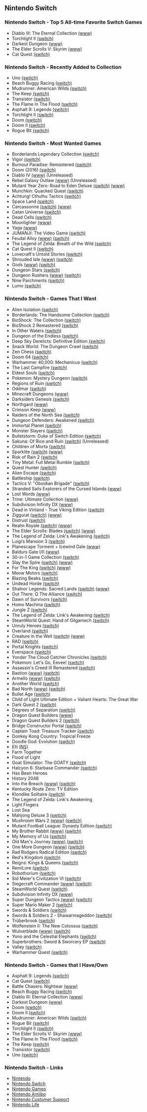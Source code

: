 ## Nintendo Switch

### Nintendo Switch - Top 5 All-time Favorite Switch Games

- Diablo III: The Eternal Collection [(www)](https://us.diablo3.com/en/switch)
- Torchlight II [(switch)](https://www.nintendo.com/games/detail/torchlight-2-switch/)
- Darkest Dungeon [(www)](https://www.darkestdungeon.com)
- The Elder Scrolls V: Skyrim [(www)](https://elderscrolls.bethesda.net/en/skyrim)
- Cat Quest [(switch)](https://www.nintendo.com/games/detail/cat-quest-switch/)

### Nintendo Switch - Recently Added to Collection

- Uno [(switch)](https://www.nintendo.com/games/detail/uno-for-nintendo-switch-switch/)
- Beach Buggy Racing [(switch)](https://www.nintendo.com/games/detail/beach-buggy-racing-switch/)
- Mudrunner: American Wilds [(switch)](https://www.nintendo.com/games/detail/mudrunner-american-wilds-switch/)
- The Keep [(switch)](https://www.nintendo.com/games/detail/the-keep-switch/)
- Transistor [(switch)](https://www.nintendo.com/games/detail/transistor-switch)
- The Flame In The Flood [(switch)](https://www.nintendo.com/games/detail/the-flame-in-the-flood-complete-edition-switch)
- Asphalt 9: Legends [(switch)](https://www.nintendo.com/games/detail/asphalt-9-legends-switch/)
- Torchlight II [(switch)](https://www.nintendo.com/games/detail/torchlight-2-switch/)
- Doom [(switch)](https://www.nintendo.com/games/detail/doom-1993-switch/)
- Doom II [(switch)](https://www.nintendo.com/games/detail/doom-2-classic-switch/)
- Rogue Bit [(switch)](https://www.nintendo.com/games/detail/rogue-bit-switch/)

### Nintendo Switch - Most Wanted Games

- Borderlands Legendary Collection [(switch)](https://www.nintendo.com/games/detail/borderlands-legendary-collection-switch/)
- Vigor [(switch)](https://www.nintendo.com/games/detail/vigor-switch/)
- Burnout Paradise: Remastered [(switch)](https://www.nintendo.com/games/detail/burnout-paradise-remastered-switch/)
- Doom (2016) [(switch)](https://www.nintendo.com/games/detail/doom-switch)
- Diablo IV [(www)](https://diablo.blizzard.com/en-us/) (Unreleased)
- Rebel Galaxy Outlaw [(www)](https://rebel-galaxy.com/) (Unreleased)
- Mutant Year Zero: Road to Eden Deluxe [(switch)](https://www.nintendo.com/games/detail/mutant-year-zero-road-to-eden-deluxe-edition-switch/) [(www)](https://www.mutantyearzero.com/#1)
- Munchkin: Quacked Quest [(switch)](https://www.nintendo.com/games/detail/munchkin-switch/)
- Achtung! Cthulhu Tactics [(switch)](https://www.nintendo.com/games/detail/achtung-cthulu-tactics-switch)
- Space Land [(switch)](https://www.nintendo.com/games/detail/spaceland-switch/)
- Carcassonne [(switch)](https://www.nintendo.com/games/detail/carcassonne-switch) [(www)](http://www.asmodee-digital.com/en/carcassonne/)
- Catan Universe [(switch)](https://www.nintendo.com/games/detail/catan-switch/)
- Dead Cells [(switch)](https://www.nintendo.com/games/detail/dead-cells-switch)
- Moonlighter [(www)](http://moonlighterthegame.com/)
- Yaga [(www)](https://yaga-game.com/)
- JUMANJI: The Video Game [(switch)](https://www.nintendo.com/games/detail/jumanji-the-video-game-switch/)
- Feudal Alloy [(www)](http://feudalalloy.com/#) [(switch)](https://www.nintendo.com/games/detail/feudal-alloy-switch)
- The Legend of Zelda: Breath of the Wild [(switch)](https://www.nintendo.com/games/detail/the-legend-of-zelda-breath-of-the-wild-switch)
- Cat Quest II [(switch)](https://www.nintendo.com/games/detail/cat-quest-2-switch/)
- Lovecraft's Untold Stories [(switch)](https://www.nintendo.com/games/detail/lovecrafts-untold-stories-switch/)
- Shrouded Isle [(www)](http://www.kitfoxgames.com/shrouded-isle/) [(switch)](https://www.nintendo.com/games/detail/the-shrouded-isle-switch)
- Gods [(www)](https://www.robotriotgames.com/gods_remastered.html) [(switch)](https://www.nintendo.com/games/detail/gods-remastered-switch)
- Dungeon Stars [(switch)](https://www.nintendo.com/games/detail/dungeon-stars-switch)
- Dungeon Rushers [(www)](http://dungeon-rushers.com/en/index-en/) [(switch)](https://www.nintendo.com/games/detail/dungeon-rushers-switch)
- Nine Parchments [(switch)](https://www.nintendo.com/games/detail/nine-parchments-switch)
- Lumo [(switch)](https://www.nintendo.com/games/detail/lumo-switch)

### Nintendo Switch - Games That I Want

- Alien Isolation [(switch)](https://www.nintendo.com/games/detail/alien-isolation-switch/)
- Borderlands: The Handsome Collection [(switch)](https://www.nintendo.com/games/detail/borderlands-the-handsome-collection-switch/)
- BioShock: The Collection [(switch)](https://www.nintendo.com/games/detail/bioshock-the-collection-switch/)
- BioShock 2 Remastered [(switch)](https://www.nintendo.com/games/detail/bioshock-2-remastered-switch/)
- In Other Waters [(switch)](https://www.nintendo.com/games/detail/in-other-waters-switch/)
- Dungeon of the Endless [(switch)](https://www.nintendo.com/games/detail/dungeon-of-the-endless-switch/)
- Deep Sky Derelicts: Definitive Edition [(switch)](https://www.nintendo.com/games/detail/deep-sky-derelicts-definitive-edition-switch/)
- Snack World: The Dungeon Crawl [(switch)](https://www.nintendo.com/games/detail/snack-world-the-dungeon-crawl-gold-switch/)
- Zen Chess [(switch)](https://www.nintendo.com/games/detail/zen-chess-collection-switch/)
- Doom 64 [(switch)](https://www.nintendo.com/games/detail/doom-64-switch/)
- Warhammer 40,000: Mechanicus [(switch)](https://www.nintendo.com/games/detail/warhammer-40000-mechanicus-switch/)
- The Last Campfire [(switch)](https://www.nintendo.com/games/detail/the-last-campfire-switch/)
- Eldest Souls [(switch)](https://www.nintendo.com/games/detail/eldest-souls-switch/)
- Pokemon: Mystery Dungeon [(switch)](https://mysterydungeon.pokemon.com/en-us/)
- Regions of Ruin [(switch)](https://www.nintendo.com/games/detail/regions-of-ruin-switch/)
- Oddmar [(switch)](https://www.nintendo.com/games/detail/oddmar-switch/)
- Minecraft Dungeons [(www)](https://www.minecraft.net/en-us/dungeons)
- Darksiders Genesis [(switch)](https://www.nintendo.com/games/detail/darksiders-genesis-switch/)
- Northgard [(www)](http://northgard.net/)
- Crimson Keep [(www)](https://www.mergegames.com/crimson-keep)
- Raiders of the North Sea [(switch)](https://www.nintendo.com/games/detail/raiders-of-the-north-sea-switch/)
- Dungeon Defenders: Awakened [(switch)](https://www.nintendo.com/games/detail/dungeon-defenders-awakened-switch/)
- Immortal Planet [(switch)](https://www.nintendo.com/games/detail/immortal-planet-switch/)
- Monster Slayers [(switch)](https://www.nintendo.com/games/detail/monster-slayers-switch)
- Bulletstorm: Duke of Switch Edition [(switch)](https://www.nintendo.com/games/detail/bulletstorm-duke-of-switch-edition/)
- Sakuna: Of Rice and Ruin [(switch)](https://www.nintendo.com/games/detail/sakuna-of-rice-and-ruin-switch/) (Unreleased)
- Children of Morta [(switch)](https://www.nintendo.com/games/detail/children-of-morta-switch/)
- Sparklite [(switch)](https://www.nintendo.com/games/detail/sparklite-switch/) [(www)](https://www.mergegames.com/sparklite)
- Risk of Rain 2 [(switch)](https://www.nintendo.com/games/detail/risk-of-rain-2-switch/)
- Tiny Metal: Full Metal Rumble [(switch)](https://www.nintendo.com/games/detail/tiny-metal-full-metal-rumble-switch/)
- Quest Hunter [(switch)](https://www.nintendo.com/games/detail/quest-hunter-switch/)
- Alien Escape [(switch)](https://www.nintendo.com/games/detail/alien-escape-switch/)
- Battleship [(switch)](https://www.nintendo.com/games/detail/battleship-switch/)
- Tactics V: "Obsidian Brigade" [(switch)](https://www.nintendo.com/games/detail/tactics-v-obsidian-brigade-switch/)
- Stranded Sails Explorers of the Cursed Islands [(www)](https://www.mergegames.com/stranded-sails)
- Lost Words [(www)](https://lostwordsgame.com/)
- Trine: Ultimate Collection [(www)](https://www.trine4.com)
- Subdivision Infinity DX [(www)](https://www.blowfishstudios.com/game/si-dx)
- Dead in Vinland - True Viking Edition [(switch)](https://www.nintendo.com/games/detail/dead-in-vinland-true-viking-edition-switch/)
- Ziggurat [(switch)](https://www.nintendo.com/games/detail/ziggurat-switch/) [(www)](http://www.milkstonestudios.com/games/ziggurat/)
- Distrust [(switch)](https://www.nintendo.com/games/detail/distrust-switch/)
- Realm Royale [(switch)](https://www.nintendo.com/games/detail/realm-royale-switch/) [(www)](https://www.realmroyale.com)
- The Elder Scrolls: Blades [(switch)](https://www.nintendo.com/games/detail/the-elder-scrolls-blades-switch/) [(www)](https://elderscrolls.bethesda.net/en/blades)
- The Legend of Zelda: Link's Awakening [(switch)](https://www.nintendo.com/games/detail/the-legend-of-zelda-links-awakening-switch/)
- Luigi’s Mansion 3 [(switch)](https://www.nintendo.com/games/detail/luigis-mansion-3-switch/)
- Planescape Torment + Icewind Dale [(www)](https://store.skybound.com/products/planescape-torment-icewind-dale-enhanced-edition)
- Baldurs Gate I/II [(www)](https://store.skybound.com/products/baldurs-gate-enhanced-edition?variant=28055151280203)
- 30-in-1 Game Collection [(switch)](https://www.nintendo.com/games/detail/30-in-1-game-collection-switch/)
- Slay the Spire [(switch)](https://www.nintendo.com/games/detail/slay-the-spire-switch/) [(www)](http://slaythespire.com/)
- For The King [(switch)](https://www.nintendo.com/games/detail/for-the-king-switch/) [(www)](https://www.ironoakgames.com)
- Meow Motors [(switch)](https://www.nintendo.com/games/detail/meow-motors-switch/)
- Blazing Beaks [(switch)](https://www.nintendo.com/games/detail/blazing-beaks-switch/)
- Undead Horde [(switch)](https://www.nintendo.com/games/detail/undead-horde-switch/)
- Shalnor Legends: Sacred Lands [(switch)](https://www.nintendo.com/games/detail/shalnor-legends-sacred-lands-switch/) [(www)](https://ostadgames.com)
- Out There: Ω The Alliance [(switch)](https://www.nintendo.com/games/detail/out-there-omega-the-alliance-switch/)
- Dawn of Survivors [(switch)](https://www.nintendo.com/games/detail/dawn-of-survivors-switch/)
- Homo Machina [(switch)](https://www.nintendo.com/games/detail/homo-machina-switch/)
- Jungle Z [(switch)](https://www.nintendo.com/games/detail/jungle-z-switch/)
- The Legend of Zelda: Link's Awakening [(switch)](https://www.nintendo.com/games/detail/the-legend-of-zelda-links-awakening-switch/)
- SteamWorld Quest: Hand of Gilgamech [(switch)](https://www.nintendo.com/games/detail/steamworld-quest-hand-of-gilgamech-switch)
- Unruly Heroes [(switch)](https://www.nintendo.com/games/detail/unruly-heroes-switch)
- Overland [(switch)](https://www.nintendo.com/games/detail/overland-switch)
- Creature in the Well [(switch)](https://www.nintendo.com/games/detail/creature-in-the-well-switch) [(www)](http://creatureinthewell.com)
- RAD [(switch)](https://www.nintendo.com/games/detail/rad-switch)
- Portal Knights [(switch)](https://www.nintendo.com/games/detail/portal-knights-switch)
- Everspace [(switch)](https://www.nintendo.com/games/detail/everspace-stellar-edition-switch)
- Yonder The Cloud Catcher Chronicles [(switch)](https://www.nintendo.com/games/detail/yonder-the-cloud-catcher-chronicles-switch)
- Pokemon: Let's Go, Eevee! [(switch)](https://www.nintendo.com/games/detail/pokemon-lets-go-eevee-switch)
- Assassin's Creed III Remastered [(switch)](https://www.nintendo.com/games/detail/assassins-creed-3-remastered-switch)
- Bastion [(www)](https://www.supergiantgames.com/games/bastion/) [(switch)](https://www.nintendo.com/games/detail/bastion-switch)
- Armello [(www)](https://armello.com) [(switch)](https://www.nintendo.com/games/detail/armello-switch)
- Another World [(switch)](https://www.nintendo.com/games/detail/another-world-switch)
- Bad North [(www)](https://www.badnorth.com) [(switch)](https://www.nintendo.com/games/detail/bad-north-switch)
- Bullet Age [(switch)](https://www.nintendo.com/games/detail/bullet-age-switch)
- Child of Light Ultimate Edition + Valiant Hearts: The Great War
- Dark Quest 2 [(switch)](https://www.nintendo.com/games/detail/dark-quest-2-switch)
- Degrees of Separation [(switch)](https://www.nintendo.com/games/detail/degrees-of-separation-switch)
- Dragon Quest Builders [(www)](https://dragonquest.square-enix-games.com/builders/us/)
- Dragon Quest Builders 2 [(switch)](https://www.nintendo.com/games/detail/dragon-quest-builders-2-switch)
- Bridge Constructor Portal [(switch)](https://www.nintendo.com/games/detail/bridge-constructor-portal-switch)
- Captain Toad: Treasure Tracker [(switch)](https://www.nintendo.com/games/detail/captain-toad-treasure-tracker-switch)
- Donkey Kong Country: Tropical Freeze
- Doodle God: Evolution [(switch)](https://www.nintendo.com/games/detail/doodle-god-evolution-switch)
- Elli [(NS)](https://www.nintendo.com/games/detail/elli-switch)
- Farm Together
- Flood of Light
- Goat Simulator: The GOATY [(switch)](https://www.nintendo.com/games/detail/goat-simulator-the-goaty-switch)
- Halcyon 6: Starbase Commander [(switch)](https://www.nintendo.com/games/detail/halcyon-6-starbase-commander-switch)
- Has Been Heroes
- History 2048
- Into the Breach [(www)](https://subsetgames.com/itb.html) [(switch)](https://www.nintendo.com/games/detail/into-the-breach-switch)
- Kentucky Route Zero: TV Edition
- Klondike Solitaire [(switch)](https://www.nintendo.com/games/detail/klondike-solitaire-switch)
- The Legend of Zelda: Link's Awakening
- Light Fingers
- Lost Sea
- Mahjong Deluxe 3 [(switch)](https://www.nintendo.com/games/detail/mahjong-deluxe-3-switch)
- Mushroom Wars 2 [(www)](https://mushroomwars2.com) [(switch)](https://www.nintendo.com/games/detail/mushroom-wars-2-switch)
- Mutant Football League: Dynasty Edition [(switch)](https://www.nintendo.com/games/detail/mutant-football-league-dynasty-edition-switch)
- My Brother Rabbit [(www)](https://mybrotherrabbit.com) [(switch)](https://www.nintendo.com/games/detail/my-brother-rabbit-switch)
- My Memory of Us [(switch)](https://www.nintendo.com/games/detail/my-memory-of-us-switch)
- Old Man's Journey [(www)](http://oldmansjourney.com) [(switch)](https://www.nintendo.com/games/detail/old-mans-journey-switch)
- One More Dungeon [(www)](http://statelysnail.com/onemoredungeon) [(switch)](https://www.nintendo.com/games/detail/one-more-dungeon-switch)
- Rad Rodgers Radical Edition [(switch)](https://www.nintendo.com/games/detail/rad-rodgers-radical-edition-switch)
- Red's Kingdom [(switch)](https://www.nintendo.com/games/detail/reds-kingdom-switch)
- Reigns: Kings & Queens [(switch)](https://www.nintendo.com/games/detail/reigns-kings-and-queens-switch)
- RemiLore [(switch)](https://www.nintendo.com/games/detail/remilore-switch)
- Robothorium [(switch)](https://www.nintendo.com/games/detail/robothorium-switch)
- Sid Meier's Civilization VI [(switch)](https://www.nintendo.com/games/detail/sid-meiers-civilization-vi-switch)
- Siegecraft Commander [(www)](http://siegecraftcommander.com) [(switch)](https://www.nintendo.com/games/detail/siegecraft-commander-switch)
- SteamWorld Quest [(switch)](https://www.nintendo.com/games/detail/steamworld-quest-switch)
- Subdivision Infinity DX [(www)](https://www.blowfishstudios.com/game/si-dx) 
- Super Dungeon Tactics [(www)](https://www.superdungeontactics.com) [(switch)](https://www.nintendo.com/games/detail/super-dungeon-tactics-switch)
- Super Mario Maker 2 [(switch)](https://www.nintendo.com/games/detail/super-mario-maker-2-switch)
- Swords & Soldiers [(switch)](https://www.nintendo.com/games/detail/swords-and-soldiers-switch)
- Swords & Soldiers 2 - Shawarmageddon [(switch)](https://www.nintendo.com/games/detail/swords-and-soldiers-2-shawarmageddon-switch)
- Trüberbrook [(switch)](https://www.nintendo.com/games/detail/truberbrook-switch)
- Wolfenstein II: The New Colossus [(switch)](https://www.nintendo.com/games/detail/wolfenstein-ii-the-new-colossus-switch)
- Wulverblade [(www)](http://wulverblade.com) [(switch)](https://www.nintendo.com/games/detail/wulverblade-switch)
- Yono and the Celestial Elephants [(switch)](https://www.nintendo.com/games/detail/yono-and-the-celestial-elephants-switch)
- Superbrothers: Sword & Sworcery EP [(switch)](https://www.nintendo.com/games/detail/superbrothers-sword-and-sworcery-ep-switch)
- Valley [(switch)](https://www.nintendo.com/games/detail/valley-switch)
- Warhammer Quest [(switch)](https://www.nintendo.com/games/detail/warhammer-quest-switch)

### Nintendo Switch - Games that I Have/Own

- Asphalt 9: Legends [(switch)](https://www.nintendo.com/games/detail/asphalt-9-legends-switch/)
- Cat Quest [(switch)](https://www.nintendo.com/games/detail/cat-quest-switch/)
- Battle Chasers: Nightwar [(www)](https://www.battlechasers.com)
- Beach Buggy Racing [(switch)](https://www.nintendo.com/games/detail/beach-buggy-racing-switch/)
- Diablo III: Eternal Collection [(www)](https://us.diablo3.com/en/switch)
- Darkest Dungeon [(www)](https://www.darkestdungeon.com)
- Doom [(switch)](https://www.nintendo.com/games/detail/doom-1993-switch/)
- Doom II [(switch)](https://www.nintendo.com/games/detail/doom-2-classic-switch/)
- Mudrunner: American Wilds [(switch)](https://www.nintendo.com/games/detail/mudrunner-american-wilds-switch/)
- Rogue Bit [(switch)](https://www.nintendo.com/games/detail/rogue-bit-switch/)
- Torchlight II [(switch)](https://www.nintendo.com/games/detail/torchlight-2-switch/)
- The Elder Scrolls V: Skyrim [(www)](https://elderscrolls.bethesda.net/en/skyrim)
- The Flame In The Flood [(switch)](https://www.nintendo.com/games/detail/the-flame-in-the-flood-complete-edition-switch)
- The Keep [(switch)](https://www.nintendo.com/games/detail/the-keep-switch/)
- Transistor [(switch)](https://www.nintendo.com/games/detail/transistor-switch)
- Uno [(switch)](https://www.nintendo.com/games/detail/uno-for-nintendo-switch-switch/)

### Nintendo Switch - Links

- [Nintendo](https://www.nintendo.com/)
- [Nintendo Switch](https://www.nintendo.com/switch/)
- [Nintendo Games](https://www.nintendo.com/games/)
- [Nintendo Amiibo](https://www.nintendo.com/amiibo/)
- [Nintendo Customer Support](https://www.nintendo.com/consumer/index.jsp)
- [Nintendo Life](http://www.nintendolife.com/nintendo-switch)


